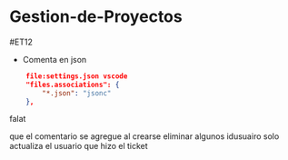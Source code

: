 # Gestion-de-Proyectos
#ET12

* Comenta en json 
```json
    file:settings.json vscode
    "files.associations": {
        "*.json": "jsonc"
    },
```


falat

que el comentario se agregue al crearse
eliminar algunos idusuairo
solo actualiza el usuario que hizo el ticket 